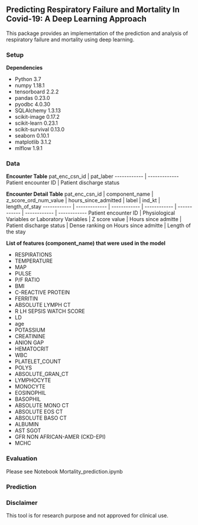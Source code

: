## Predicting Respiratory Failure and Mortality In Covid-19: A Deep Learning Approach

This package provides an implementation of the prediction and analysis of respiratory failure and mortality using deep learning.

### Setup
**Dependencies**
* Python                    3.7
* numpy                     1.18.1
* tensorboard               2.2.2
* pandas                    0.23.0
* pyodbc                    4.0.30
* SQLAlchemy                1.3.13
* scikit-image              0.17.2
* scikit-learn              0.23.1
* scikit-survival           0.13.0
* seaborn                   0.10.1
* matplotlib                3.1.2
* mlflow                    1.9.1

### Data

**Encounter Table**
pat_enc_csn_id | pat_laber
------------ | -------------
Patient encounter ID  | Patient discharge status


**Encounter Detail Table**
pat_enc_csn_id | component_name | z_score_ord_num_value | hours_since_admitted | label | ind_kt | length_of_stay
------------ | ------------- | ------------ | ------------ | ------------ | ------------ | ------------
Patient encounter ID  | Physiological Variables or Laboratory Variables | Z score value | Hours since admitte | Patient discharge status | Dense ranking on Hours since admitte | Length of the stay

**List of features (component_name) that were used in the model**
* RESPIRATIONS
* TEMPERATURE
* MAP
* PULSE
* P/F RATIO
* BMI
* C-REACTIVE PROTEIN
* FERRITIN
* ABSOLUTE LYMPH CT
* R LH SEPSIS WATCH SCORE
* LD
* age
* POTASSIUM
* CREATININE
* ANION GAP
* HEMATOCRIT
* WBC
* PLATELET_COUNT
* POLYS
* ABSOLUTE_GRAN_CT
* LYMPHOCYTE
* MONOCYTE
* EOSINOPHIL
* BASOPHIL
* ABSOLUTE MONO CT
* ABSOLUTE EOS CT
* ABSOLUTE BASO CT
* ALBUMIN
* AST SGOT
* GFR NON AFRICAN-AMER (CKD-EPI)
* MCHC

### Evaluation
Please see Notebook Mortality_prediction.ipynb

### Prediction


### Disclaimer
This tool is for research purpose and not approved for clinical use.
